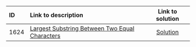 | ID | Link to description | Link to solution
|:---|:---|:---:|
| 1624 | [Largest Substring Between Two Equal Characters](https://leetcode.com/problems/largest-substring-between-two-equal-characters/) | [Solution](https://github.com/versenyi98/leetcode-solutions/tree/main/solutions/1624.%20Largest%20Substring%20Between%20Two%20Equal%20Characters)|
